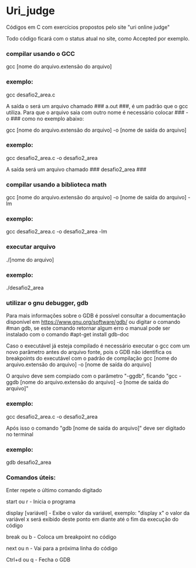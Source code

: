 # Uri_judge
Códigos em C com exercícios propostos pelo site "uri online judge"

Todo código ficará com o status atual no site, como Accepted por exemplo.

### compilar usando o GCC ####

gcc [nome do arquivo.extensão do arquivo]


### exemplo: ###

gcc desafio2_area.c

A saída o será um arquivo chamado ### a.out ###, é um padrão que o gcc utiliza. Para que o arquivo saia com outro nome é necessário colocar ### -o ### como no exemplo abaixo:

gcc [nome do arquivo.extensão do arquivo] -o [nome de saída do arquivo]

### exemplo: ###

gcc desafio2_area.c -o desafio2_area

A saída será um arquivo chamado ### desafio2_area ###

### compilar usando a biblioteca math ####

gcc [nome do arquivo.extensão do arquivo] -o [nome de saída do arquivo] -lm

### exemplo: ###

gcc desafio2_area.c -o desafio2_area -lm

### executar arquivo ###

./[nome do arquivo]

### exemplo: ###

./desafio2_area

### utilizar o gnu debugger, gdb ###

Para mais informações sobre o GDB é possível consultar a documentação disponível em https://www.gnu.org/software/gdb/ ou digitar o comando #man gdb, se este comando retornar algum erro o manual pode ser instalado com o comando #apt-get install gdb-doc 

Caso o executável já esteja compilado é necessário executar o gcc com um novo parâmetro antes do arquivo fonte, pois o GDB não identifica os breakpoints do executável com o padrão de compilação gcc [nome do arquivo.extensão do arquivo] -o [nome de saída do arquivo]

O arquivo deve sem compiado com o parâmetro "-ggdb", ficando "gcc -ggdb [nome do arquivo.extensão do arquivo] -o [nome de saída do arquivo]"

### exemplo: ###

gcc desafio2_area.c -o desafio2_area

Após isso o comando "gdb [nome de saída do arquivo]"  deve ser digitado no terminal

### exemplo: ###

gdb desafio2_area

### Comandos úteis: ###

Enter repete o último comando digitado

start ou r - Inicia o programa

display [variável] - Exibe o valor da variável, exemplo: "display x" o valor da variável x será exibido deste ponto em diante até o fim da execução do código

break ou b - Coloca um breakpoint no código

next ou n - Vai para a próxima linha do código

Ctrl+d ou q - Fecha o GDB
